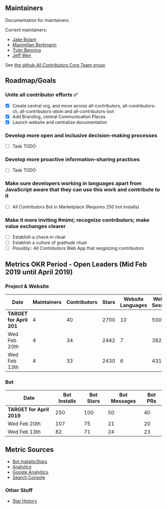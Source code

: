 ## Maintainers
Documentation for maintainers.

Current maintainers: 
- [Jake Bolam](https://github.com/jakebolam)
- [Maximilian Berkmann](https://github.com/Berkmann18) 
- [Tyler Benning](https://github.com/tbenning) 
- [Jeff Wen](https://github.com/sinchang)

See [the github All Contributors Core Team group](https://github.com/orgs/all-contributors/teams/core/members)

## Roadmap/Goals
### Unite all contributor efforts ✅
- [x] Create central org, and move across all-contributors, all-contributors-cli, all-contributors-atom and all-contributors-bot
- [x] Add Branding, central Communication Places
- [x] Launch website and centralize documentation

### Develop more open and inclusive decision-making processes
- [ ] Task TODO

### Develop more proactive information-sharing practices
- [ ] Task TODO

### Make sure developers working in languages apart from JavaScript aware that they can use this work and contribute to it
- [ ] All Contributors Bot in Marketplace (Requires 250 bot installs)

### Make it more inviting #mimi; recognize contributors; make value exchanges clearer
- [ ] Establish a check-in ritual
- [ ] Establish a culture of gratitude ritual 
- [ ] Possibly:: All Contributors Web App that reognizing contributors

## Metrics OKR Period - Open Leaders (Mid Feb 2019 until April 2019)
### Project & Website
Date | Maintainers | Contributors |Stars | Website Languages  | Website Sessions | Seo Hits
---|---|---|---|---|---|---
**TARGET for April 201** | 4 | 40 | 2700 | 10 | 500 | 10
Wed Feb 20th | 4 | 34 | 2442 | 7 | 382 | 0
Wed Feb 13th | 4 | 33 | 2430 | 6 | 431 | 0


### Bot
Date | Bot Installs | Bot Stars | Bot Messages | Bot PRs 
---|---|---|---|---
**TARGET for April 2019** | 250 | 100 | 50 | 40
Wed Feb 20th | 107 | 75 | 21 | 20
Wed Feb 13th | 82 | 71 | 24 | 23

## Metric Sources
- [Bot Installs/Stars](https://probot.github.io/apps/all-contributors/)
- [Analytics](https://analytics.amplitude.com/all-contributors/dashboard/yh9wcyv)
- [Google Analyitics](https://analytics.google.com/analytics/web/#/dashboard/OZG_ZAFyR2-GjE4In1DVBg/a131821931w191468068p187370803/)
- [Search Console](https://search.google.com/search-console?resource_id=https%3A%2F%2Fallcontributors.org%2F)


### Other Stuff
- [Star History](https://timqian.com/star-history/#all-contributors/all-contributors)
